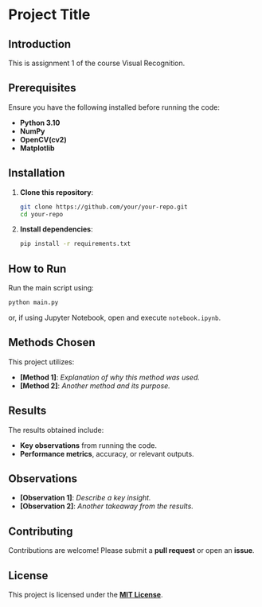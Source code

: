 # Project Title

## Introduction
This is assignment 1 of the course Visual Recognition.

## Prerequisites
Ensure you have the following installed before running the code:
- **Python 3.10**
- **NumPy**
- **OpenCV(cv2)**
- **Matplotlib**

## Installation
1. **Clone this repository**:
   ```sh
   git clone https://github.com/your/your-repo.git
   cd your-repo
   ```
2. **Install dependencies**:
   ```sh
   pip install -r requirements.txt
   ```

## How to Run
Run the main script using:
```sh
python main.py
```
or, if using Jupyter Notebook, open and execute `notebook.ipynb`.

## Methods Chosen
This project utilizes:
- **[Method 1]**: _Explanation of why this method was used._
- **[Method 2]**: _Another method and its purpose._

## Results
The results obtained include:
- **Key observations** from running the code.
- **Performance metrics**, accuracy, or relevant outputs.

## Observations
- **[Observation 1]**: _Describe a key insight._
- **[Observation 2]**: _Another takeaway from the results._

## Contributing
Contributions are welcome! Please submit a **pull request** or open an **issue**.

## License
This project is licensed under the **[MIT License](LICENSE)**.

